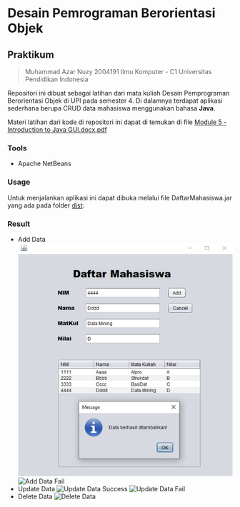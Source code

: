 # Desain Pemrograman Berorientasi Objek

## Praktikum 
> Muhammad Azar Nuzy 
> 2004191
> Ilmu Komputer - C1
> Universitas Pendidikan Indonesia

Repositori ini dibuat sebagai latihan dari mata kuliah Desain Pemprograman Berorientasi Objek di UPI pada semester 4. Di dalamnya terdapat aplikasi sederhana berupa CRUD data mahasiswa menggunakan bahasa **Java**.

Materi latihan dari kode di repositori ini dapat di temukan di file  [Module 5 - Introduction to Java GUI.docx.pdf](https://github.com/azarnuzy/LATIHAN5DPBO2022.git)

### Tools
- Apache NetBeans

### Usage

Untuk menjalankan aplikasi ini dapat dibuka melalui file DaftarMahasiswa.jar yang ada pada folder [dist](https://github.com/azarnuzy/LATIHAN5DPBO2022/tree/master/dist):

### Result

- Add Data
  ![Add Data Succes](https://github.com/azarnuzy/LATIHAN5DPBO2022/blob/master/ScreenShot/addDataSuccess.jpg)
  ![Add Data Fail](https://github.com/azarnuzy/LATIHAN5DPBO2022/tree/master/ScreenShot/addDataFail.jpg)
- Update Data
  ![Update Data Success](https://github.com/azarnuzy/LATIHAN5DPBO2022/tree/master/ScreenShot/updateSuccess.jpg)
  ![Update Data Fail](https://github.com/azarnuzy/LATIHAN5DPBO2022/tree/master/ScreenShot/updateFailed.jpg)
- Delete Data
  ![Delete Data](https://github.com/azarnuzy/LATIHAN5DPBO2022/tree/master/ScreenShot/delete.jpg)


